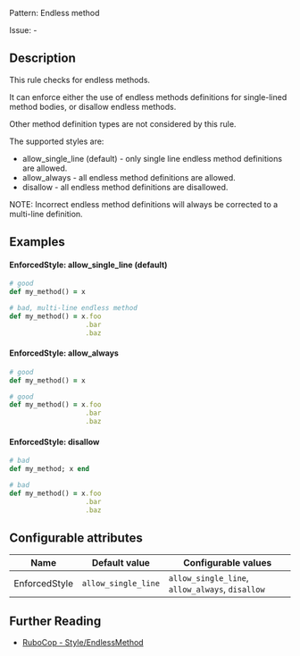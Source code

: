 Pattern: Endless method

Issue: -

## Description

This rule checks for endless methods.

It can enforce either the use of endless methods definitions
for single-lined method bodies, or disallow endless methods.

Other method definition types are not considered by this rule.

The supported styles are:
* allow_single_line (default) - only single line endless method definitions are allowed.
* allow_always - all endless method definitions are allowed.
* disallow - all endless method definitions are disallowed.

NOTE: Incorrect endless method definitions will always be
corrected to a multi-line definition.

## Examples

#### EnforcedStyle: allow_single_line (default)

```ruby
# good
def my_method() = x

# bad, multi-line endless method
def my_method() = x.foo
                   .bar
                   .baz
```

#### EnforcedStyle: allow_always

```ruby
# good
def my_method() = x

# good
def my_method() = x.foo
                   .bar
                   .baz
```

#### EnforcedStyle: disallow

```ruby
# bad
def my_method; x end

# bad
def my_method() = x.foo
                   .bar
                   .baz
```

## Configurable attributes

Name | Default value | Configurable values
--- | --- | ---
EnforcedStyle | `allow_single_line` | `allow_single_line`, `allow_always`, `disallow`

## Further Reading

* [RuboCop - Style/EndlessMethod](https://docs.rubocop.org/rubocop/cops_style.html#styleendlessmethod)